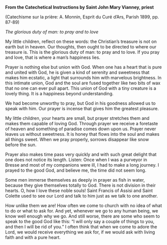 

**From the Catechetical Instructions by Saint John Mary Vianney, priest**

(Catechisme sur la prière: A. Monnin, Esprit du Curé d’Ars, Parish 1899, pp. 87-89)

_The glorious duty of man: to pray and to love_

My little children, reflect on these words: the Christian’s treasure is not on earth but in heaven. Our thoughts, then ought to be directed to where our treasure is. This is the glorious duty of man: to pray and to love. If you pray and love, that is where a man’s happiness lies.

Prayer is nothing else but union with God. When one has a heart that is pure and united with God, he is given a kind of serenity and sweetness that makes him ecstatic, a light that surrounds him with marvelous brightness. In this intimate union, God and the soul are fused together like two bits of wax that no one can ever pull apart. This union of God with a tiny creature is a lovely thing. It is a happiness beyond understanding.

We had become unworthy to pray, but God in his goodness allowed us to speak with him. Our prayer is incense that gives him the greatest pleasure.

My little children, your hearts are small, but prayer stretches them and makes them capable of loving God. Through prayer we receive a foretaste of heaven and something of paradise comes down upon us. Prayer never leaves us without sweetness. It is honey that flows into the soul and makes all things sweet. When we pray properly, sorrows disappear like snow before the sun.

Prayer also makes time pass very quickly and with such great delight that one does not notice its length. Listen: Once when I was a purveyor in Bresse and most of my companions were ill, I had to make a long journey. I prayed to the good God, and believe me, the time did not seem long.

Some men immerse themselves as deeply in prayer as fish in water, because they give themselves totally to God. There is not division in their hearts. O, how I love these noble souls! Saint Francis of Assisi and Saint Colette used to see our Lord and talk to him just as we talk to one another.

How unlike them we are! How often we come to church with no idea of what to do or what to ask for. And yet, whenever we go to any human being, we know well enough why we go. And still worse, there are some who seem to speak to the good God like this: “I will only say a couple of things to you, and then I will be rid of you.” I often think that when we come to adore the Lord, we would receive everything we ask for, if we would ask with living faith and with a pure heart.

